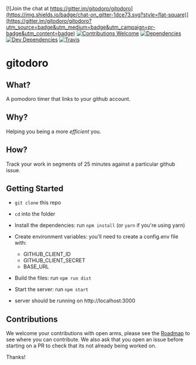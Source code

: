[![Join the chat at https://gitter.im/gitodoro/gitodoro](https://img.shields.io/badge/chat-on_gitter-1dce73.svg?style=flat-square)](https://gitter.im/gitodoro/gitodoro?utm_source=badge&utm_medium=badge&utm_campaign=pr-badge&utm_content=badge)
[![Contributions Welcome](https://img.shields.io/badge/contributions-welcome-brightgreen.svg?style=flat-square)](https://github.com/gitodoro/gitodoro/blob/master/ROADMAP.md)
[![Dependencies](https://david-dm.org/gitodoro/gitodoro.svg?style=flat-square)](https://david-dm.org/gitodoro/gitodoro)
[![Dev Dependencies](https://david-dm.org/gitodoro/gitodoro/dev-status.svg?style=flat-square)](https://david-dm.org/gitodoro/gitodoro?type=dev)
[![Travis](https://img.shields.io/travis/gitodoro/gitodoro.svg?style=flat-square)](https://travis-ci.org/dwyl/goodparts)

# gitodoro

## What?

A pomodoro timer that links to your github account.

## Why?

Helping you being a more *efficient* you. 

## How?

Track your work in segments of 25 minutes against a particular github issue.

## Getting Started

- `git clone` this repo
- `cd` into the folder
- Install the dependencies: run `npm install` (or `yarn` if you're using yarn)
- Create environment variables:  you'll need to create a config.env file with:
  - GITHUB_CLIENT_ID
  - GITHUB_CLIENT_SECRET
  - BASE_URL
  
- Build the files: run `npm run dist`
- Start the server: run `npm start`
- server should be running on http://localhost:3000

## Contributions

We welcome your contributions with open arms, please see the [Roadmap](https://github.com/gitodoro/gitodoro/blob/master/ROADMAP.md) to see where you can contribute. We also ask that you open an issue before starting on a PR to check that its not already being worked on.

Thanks!

